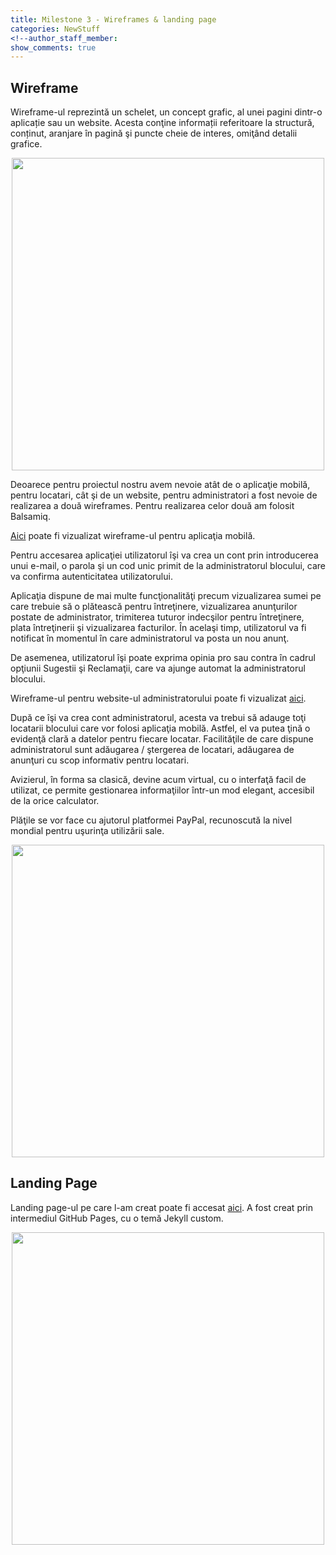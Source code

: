 ```yaml
---
title: Milestone 3 - Wireframes & landing page
categories: NewStuff
<!--author_staff_member:
show_comments: true
---
```


## Wireframe
Wireframe-ul reprezintă un schelet, un concept grafic, al unei pagini dintr-o aplicație sau un website. Acesta conţine informații referitoare la structură, conținut, aranjare în pagină şi puncte cheie de interes, omiţând detalii grafice.

<center>
<img src="https://github.com/rptoma/Flaty/raw/master/_posts/wireframe/wireframe.jpeg" width="500">
</center>

Deoarece pentru proiectul nostru avem nevoie atât de o aplicaţie mobilă, pentru locatari, cât şi de un website, pentru administratori a fost nevoie de realizarea a două wireframes.
Pentru realizarea celor două am folosit Balsamiq.

[Aici](https://balsamiq.cloud/subyp15/p3mqx5g) poate fi vizualizat wireframe-ul pentru aplicaţia mobilă.

Pentru accesarea aplicaţiei utilizatorul îşi va crea un cont prin introducerea unui e-mail, o parola şi un cod unic primit de la administratorul blocului, care va confirma autenticitatea utilizatorului.

Aplicaţia dispune de mai multe funcţionalităţi precum vizualizarea sumei pe care trebuie să o plătească pentru întreţinere, vizualizarea anunţurilor postate de administrator, trimiterea tuturor indecşilor pentru întreţinere, plata întreţinerii şi vizualizarea facturilor. În acelaşi timp, utilizatorul va fi notificat în momentul în care administratorul va posta un nou anunţ.

De asemenea, utilizatorul îşi poate exprima opinia pro sau contra în cadrul opţiunii Sugestii şi Reclamaţii, care va ajunge automat la administratorul blocului.

Wireframe-ul pentru website-ul administratorului poate fi vizualizat [aici](https://balsamiq.cloud/subyp15/pkaaf26).

După ce îşi va crea cont administratorul, acesta va trebui să adauge toţi locatarii blocului care vor folosi aplicaţia mobilă. Astfel, el va putea ţină o evidenţă clară a datelor pentru fiecare locatar. Facilităţile de care dispune administratorul sunt adăugarea / ştergerea de locatari, adăugarea de anunţuri cu scop informativ pentru locatari.

Avizierul, în forma sa clasică, devine acum virtual, cu o interfaţă facil de utilizat, ce permite gestionarea informaţiilor într-un mod elegant, accesibil de la orice calculator.

Plăţile se vor face cu ajutorul platformei PayPal, recunoscută la nivel mondial pentru uşurinţa utilizării sale. 

<center>
<img src="https://github.com/rptoma/Flaty/raw/master/_posts/wireframe/Paypal.jpg" width="500">
</center>

## Landing Page
Landing page-ul pe care l-am creat poate fi accesat [aici](https://rptoma.github.io/Flaty-landing-page-2/). A fost creat prin intermediul GitHub Pages, cu o temă Jekyll custom.

<center>
<img src="https://github.com/rptoma/Flaty/raw/master/_posts/wireframe/landing.JPG" width="500">
</center>
